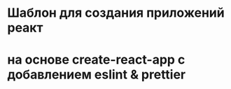 # Шаблон для создания приложений реакт
# на основе create-react-app с добавлением eslint & prettier

